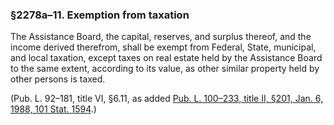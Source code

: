 ### §2278a–11. Exemption from taxation ###

The Assistance Board, the capital, reserves, and surplus thereof, and the income derived therefrom, shall be exempt from Federal, State, municipal, and local taxation, except taxes on real estate held by the Assistance Board to the same extent, according to its value, as other similar property held by other persons is taxed.

(Pub. L. 92–181, title VI, §6.11, as added [Pub. L. 100–233, title II, §201, Jan. 6, 1988, 101 Stat. 1594](/statviewer.htm?volume=101&page=1594).)